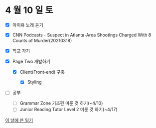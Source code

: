 # 4 월 10 일 토

- [x] 아이유 노래 듣기

- [x] CNN Podcasts - Suspect in Atlanta-Area Shootings Charged With 8 Counts of Murder(20210318)

- [x] 학교 가기

- [x] Page Two 개발하기

  - [x] Client(Front-end) 구축

    - [x] Styling

- [ ] 공부

  - [ ] Grammar Zone 기초편 미룬 것 하기(~4/10)
  - [ ] Junior Reading Tutor Level 2 미룬 것 하기(~4/17)

[이 날에 쓴 일기](../../../diary/2022/4/10.md)
